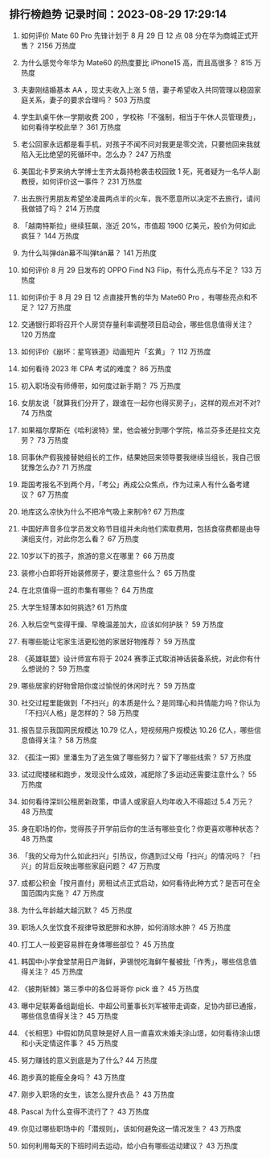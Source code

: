 
## 排行榜趋势 记录时间：2023-08-29 17:29:14
  
  1. 如何评价 Mate 60 Pro 先锋计划于 8 月 29 日 12 点 08 分在华为商城正式开售？ 2156 万热度
    
  2. 为什么感觉今年华为 Mate60 的热度要比 iPhone15 高，而且高很多？ 815 万热度
    
  3. 夫妻刚结婚基本 AA ，现丈夫收入上涨 5 倍，妻子希望收入共同管理以稳固家庭关系，妻子的要求合理吗？ 503 万热度
    
  4. 学生趴桌午休一学期收费 200 ，学校称「不强制，相当于午休人员管理费」，如何看待学校此举？ 361 万热度
    
  5. 老公回家永远都是看手机，对孩子不闻不问对我更是零交流，只要他回来我就陷入无比绝望的死循环中。怎么办？ 247 万热度
    
  6. 美国北卡罗来纳大学博士生齐太磊持枪袭击校园致 1 死，死者疑为一名华人副教授，如何评价这一事件？ 231 万热度
    
  7. 出去旅行男朋友希望坐凌晨两点半的火车，我不愿意所以决定不去旅行，请问我做错了吗？ 214 万热度
    
  8. 「越南特斯拉」继续狂飙，涨近 20%，市值超 1900 亿美元，股价为何如此疯狂？ 144 万热度
    
  9. 为什么叫弹dàn幕不叫弹tán幕？ 141 万热度
    
  10. 如何评价 8 月 29 日发布的 OPPO Find N3 Flip，有什么亮点与不足？ 133 万热度
    
  11. 如何评价于 8 月 29 日 12 点直接开售的华为 Mate60 Pro ，有哪些亮点和不足？ 127 万热度
    
  12. 交通银行即将召开个人房贷存量利率调整项目启动会，哪些信息值得关注？ 120 万热度
    
  13. 如何评价《崩坏：星穹铁道》动画短片「玄黄」？ 112 万热度
    
  14. 如何看待 2023 年 CPA 考试的难度？ 86 万热度
    
  15. 初入职场没有师傅带，如何度过新手期？ 75 万热度
    
  16. 女朋友说「就算我们分开了，跟谁在一起你也得买房子」，这样的观点对不对? 74 万热度
    
  17. 如果福尔摩斯在《哈利波特》里，他会被分到哪个学院，格兰芬多还是拉文克劳？ 73 万热度
    
  18. 同事休产假我接替她组长的工作，结果她回来领导要我继续当组长，我自己很犹豫怎么办? 71 万热度
    
  19. 距国考报名不到两个月，「考公」再成公众焦点，作为过来人有什么备考建议？ 67 万热度
    
  20. 地库这么凉快为什么不把冷气吸上来制冷? 67 万热度
    
  21. 中国好声音多位学员发文称节目组并未向他们索取费用，包括食宿费都是由导演组支付，对此你怎么看？ 67 万热度
    
  22. 10岁以下的孩子，旅游的意义在哪里？ 66 万热度
    
  23. 装修小白即将开始装修房子，要注意些什么？ 65 万热度
    
  24. 在北京值得一逛的市集有哪些？ 64 万热度
    
  25. 大学生轻薄本如何挑选? 61 万热度
    
  26. 入秋后空气变得干燥、早晚温差加大，应该如何护肤？ 59 万热度
    
  27. 有哪些能让宅家生活更松弛的家居好物推荐？ 59 万热度
    
  28. 《英雄联盟》设计师宣布将于 2024 赛季正式取消神话装备系统，对此你有什么想说的？ 59 万热度
    
  29. 哪些居家的好物曾陪你度过愉悦的休闲时光？ 59 万热度
    
  30. 社交过程里能做到「不扫兴」的本质是什么？是同理心和共情能力吗？你认为「不扫兴人格」是怎样的？ 58 万热度
    
  31. 报告显示我国网民规模达 10.79 亿人，短视频用户规模达 10.26 亿人，哪些信息值得关注？ 58 万热度
    
  32. 《孤注一掷》里潘生为了逃生做了哪些努力？留下了哪些线索？ 57 万热度
    
  33. 试过爬楼梯和跑步，发现没什么成效，减肥除了多运动还需要注意什么？ 55 万热度
    
  34. 如何看待深圳公租房新政策，申请人或家庭人均年收入不得超过 5.4 万元？ 48 万热度
    
  35. 身在职场的你，觉得孩子开学前后你的生活有哪些变化？你更喜欢哪种状态？ 48 万热度
    
  36. 「我的父母为什么如此扫兴」引热议，你遇到过父母「扫兴」的情况吗？「扫兴」的背后反映出哪些家庭问题？ 47 万热度
    
  37. 成都公积金「按月直付」房租试点正式启动，如何看待此种方式？是否可在全国范围内实施？ 47 万热度
    
  38. 为什么年龄越大越沉默？ 45 万热度
    
  39. 职场人久坐饮食不规律导致肥胖和水肿，如何消除水肿？ 45 万热度
    
  40. 打工人一般更容易胖在身体哪些部位？ 45 万热度
    
  41. 韩国中小学食堂禁用日产海鲜，尹锡悦吃海鲜午餐被批「作秀」，哪些信息值得关注？ 45 万热度
    
  42. 《披荆斩棘》第三季中的各位哥哥你 pick 谁？ 45 万热度
    
  43. 曝中足联筹备组副组长、中超公司董事长刘军被带走调查，足协内部已通报，哪些信息值得关注？ 45 万热度
    
  44. 《长相思》中假如防风意映是好人且一直喜欢未婚夫涂山璟，如何看待涂山璟和小夭定情这件事？ 45 万热度
    
  45. 努力赚钱的意义到底是为了什么? 44 万热度
    
  46. 跑步真的能瘦全身吗？ 43 万热度
    
  47. 刚步入职场的女生，该怎么提升衣品？ 43 万热度
    
  48. Pascal 为什么变得不流行了？ 43 万热度
    
  49. 你见过哪些职场中的「潜规则」，该如何避免这一情况发生？ 43 万热度
    
  50. 如何利用每天的下班时间去运动，给小白有哪些运动建议？ 43 万热度
    